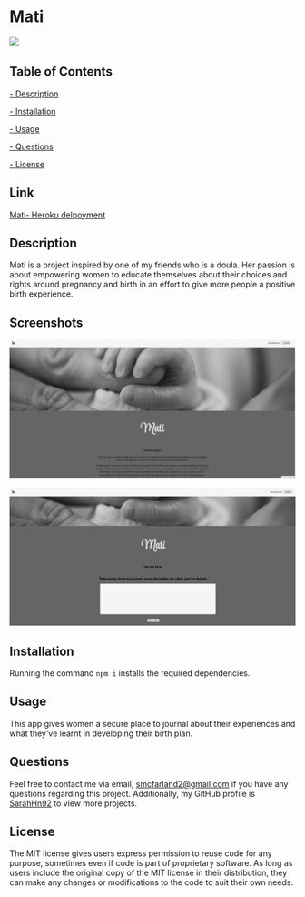 # Mati

  ![](https://img.shields.io/badge/License-MIT-lightgreen)

  ## Table of Contents
   
   [ - Description](#description)
 
   [ - Installation](#installation)
 
   [ - Usage](#usage)
   
   [ - Questions](#questions)
  
   [ - License](#license)

   ## Link

   [Mati- Heroku delpoyment](https://secure-depths-39446.herokuapp.com/dash)

 
   ## Description
  Mati is a project inspired by one of my friends who is a doula. Her passion is about empowering women to educate themselves about their choices and rights around pregnancy and birth in an effort to give more people a positive birth experience.

  ## Screenshots

  ![Homepage](.\Assets\ProjectScrnsht1.png)

  ![Dashboard](.\Assets\ProjectScrnsht2.png)
  
  
  ## Installation
 Running the command `npm i` installs the required dependencies.
 

  ## Usage
 
 This app gives women a secure place to journal about their experiences and what they’ve learnt in developing their birth plan.
  
  
  

  ## Questions
  Feel free to contact me via email, smcfarland2@gmail.com if you have any questions regarding this project. 
  Additionally, my GitHub profile is [SarahHn92](https://github.com/SarahHn92) to view more projects.

  ## License
  The MIT license gives users express permission to reuse code for any purpose, 
sometimes even if code is part of proprietary software. As long as users include the original 
copy of the MIT license in their distribution, they can make any changes or modifications to the 
code to suit their own needs.